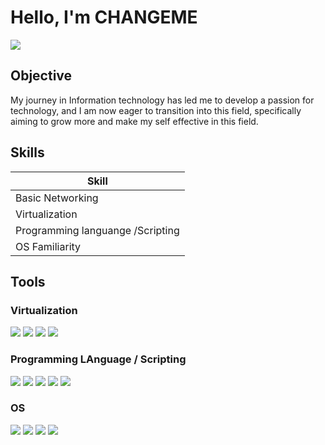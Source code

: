 # Hello, I'm CHANGEME
<a href="https://linkedin.com](https://www.youtube.com/@CodeXkHaeL" target="_blank"><img  src="https://img.shields.io/badge/-YouTube-FF0000?style=for-the-badge&logo=youtube&logoColor=white" /></a>


## Objective

My journey in Information technology has led me to develop a passion for technology, and I am now eager to transition into this field, specifically aiming to grow more and make my self effective in this field.

## Skills

| Skill                                         
|-----------------------------------------------|
| Basic Networking           
| Virtualization 
| Programming languange /Scripting         
| OS Familiarity                    

## Tools

### Virtualization
<div>
    <img src="https://img.shields.io/badge/-VirtualBox-183A61?style=for-the-badge&logo=virtualbox&logoColor=white" />
    <img src="https://img.shields.io/badge/-VMware%20Workstation-607078?style=for-the-badge&logo=vmware&logoColor=white" />
    <img src="https://img.shields.io/badge/-Proxmox-5B8C6A?style=for-the-badge&logo=proxmox&logoColor=white" />
    <img src="https://img.shields.io/badge/-Docker-2496ED?style=for-the-badge&logo=docker&logoColor=white" />
</div>


### Programming LAnguage / Scripting
<div>
    <img src="https://img.shields.io/badge/-PHP-777BB4?style=for-the-badge&logo=php&logoColor=white" />
    <img src="https://img.shields.io/badge/-MySQL-4479A1?style=for-the-badge&logo=mysql&logoColor=white" />
    <img src="https://img.shields.io/badge/-HTML-E34F26?style=for-the-badge&logo=html5&logoColor=white" />
    <img src="https://img.shields.io/badge/-CSS-1572B6?style=for-the-badge&logo=css3&logoColor=white" />
    <img src="https://img.shields.io/badge/-Bash-4EAA25?style=for-the-badge&logo=gnubash&logoColor=white" />
</div>

### OS
<div>
    <img src="https://img.shields.io/badge/-Ubuntu%20Server-E95420?style=for-the-badge&logo=ubuntu&logoColor=white" />
    <img src="https://img.shields.io/badge/-Parrot%20OS-4CA64C?style=for-the-badge&logo=parrot&logoColor=white" />
    <img src="https://img.shields.io/badge/-Kali%20Linux-557C94?style=for-the-badge&logo=kali-linux&logoColor=white" />
    <img src="https://img.shields.io/badge/-Windows-0078D4?style=for-the-badge&logo=windows&logoColor=white" />
</div>


